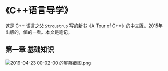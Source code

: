 # 《C++语言导学》

这是 C++ 语言之父 `Stroustrup` 写的新书《A Tour of C++》的中文版。2015年出版的，值的一看。本文是笔记。

## 第一章 基础知识

![2019-04-23 00-02-00 的屏幕截图.png](https://i.loli.net/2019/04/23/5cbde593b232e.png)